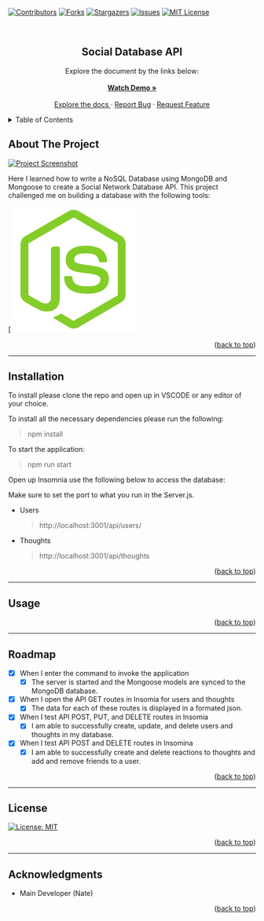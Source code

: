 <a name="readme-top"></a>

[![Contributors][contributors-shield]][contributors-url]
[![Forks][forks-shield]][forks-url]
[![Stargazers][stars-shield]][stars-url]
[![Issues][issues-shield]][issues-url]
[![MIT License][license-shield]][license-url]

<!-- PROJECT LOGO -->
<br />
<div align="center">
  <h2 align="center">Social Database API</h2>

  <p align="center">
    Explore the document by the links below:
    <br />
    <br />
    <a href="https://watch.screencastify.com/v/JmbQkSzD5UduvjHJOKc7"><strong>Watch Demo »</strong></a>
    <br />
    <br />
    <a href="https://github.com/natenaranjo/social-database-api">Explore the docs </a>
    ·
    <a href="https://github.com/natenaranjo/social-database-api/issues">Report Bug</a>
    ·
    <a href="https://github.com/natenaranjo/social-database-api/issues">Request Feature</a>
  </p>
</div>



<!-- TABLE OF CONTENTS -->
<details>
  <summary>Table of Contents</summary>
  <ol>
    <li><a href="#about-the-project">About The Project</a></li>
    <li><a href="#installation">Installation</a></li>
    <li><a href="#usage">Usage</a></li>
    <li><a href="#roadmap">Roadmap</a></li>
    <li><a href="#contributing">Contributing</a></li>
    <li><a href="#license">License</a></li>
    <li><a href="#contact">Contact</a></li>
    <li><a href="#acknowledgments">Acknowledgments</a></li>
  </ol>
</details>



<!-- ABOUT THE PROJECT -->
## About The Project

[![Project Screenshot][project-screenshot]](https://github.com/natenaranjo/social-database-api)

Here I learned how to write a NoSQL Database using MongoDB and Mongoose to create a Social Network Database API.  This project challenged me on building a database with the following tools:

[![NodeJs](https://github.com/devicons/devicon/blob/master/icons/nodejs/nodejs-original.svg)

<p align="right">(<a href="#readme-top">back to top</a>)</p>

---

## Installation

To install please clone the repo and open up in VSCODE or any editor of your choice.


To install all the necessary dependencies please run the following:
> npm install

To start the application:
> npm run start

Open up Insomnia use the following below to access the database:

Make sure to set the port to what you run in the Server.js.

- Users
  > http://localhost:3001/api/users/

- Thoughts
  > http://localhost:3001/api/thoughts


<p align="right">(<a href="#readme-top">back to top</a>)</p>

---

<!-- USAGE EXAMPLES -->
## Usage



<p align="right">(<a href="#readme-top">back to top</a>)</p>

---
<!-- ROADMAP -->
## Roadmap

- [x] When I enter the command to invoke the application
  - [x] The server is started and the Mongoose models are synced to the MongoDB database.
- [x] When I open the API GET routes in Insomia for users and thoughts
  - [x] The data for each of these routes is displayed in a formated json.
- [x] When I test API POST, PUT, and DELETE routes in Insomia
  - [x] I am able to successfully create, update, and delete users and thoughts in my database.
- [x] When I test API POST and DELETE routes in Insomina
  - [x] I am able to successfully create and delete reactions to thoughts and add and remove friends to a user.

<p align="right">(<a href="#readme-top">back to top</a>)</p>

---

<!-- LICENSE -->
## License

[![License: MIT](https://img.shields.io/badge/License-MIT-yellow.svg)](https://opensource.org/licenses/MIT)

<p align="right">(<a href="#readme-top">back to top</a>)</p>

---


<!-- ACKNOWLEDGMENTS -->
## Acknowledgments

- Main Developer (Nate)



<p align="right">(<a href="#readme-top">back to top</a>)</p>



<!-- MARKDOWN LINKS & IMAGES -->
<!-- https://www.markdownguide.org/basic-syntax/#reference-style-links -->
[contributors-shield]: https://img.shields.io/github/contributors/natenaranjo/social-database-api.svg?style=for-the-badge
[contributors-url]: https://github.com/natenaranjo/social-database-api/graphs/contributors
[forks-shield]: https://img.shields.io/github/forks/undefined/social-database-api.svg?style=for-the-badge
[forks-url]: https://github.com/natenaranjo/social-database-api/network/members
[stars-shield]: https://img.shields.io/github/stars/natenaranjo/social-database-api.svg?style=for-the-badge
[stars-url]: https://github.com/natenaranjo/social-database-api/stargazers
[issues-shield]: https://img.shields.io/github/issues/natenaranjo/social-database-api.svg?style=for-the-badge
[issues-url]: https://github.com/natenaranjo/social-database-api/issues
[license-shield]: https://img.shields.io/github/license/natenaranjo/social-database-api.svg?style=for-the-badge
[license-url]: https://github.com/natenaranjo/social-database-api/blob/master/LICENSE.txt
[project-screenshot]: ./public/img/screenshot.png
[project-screenshot-2]: ./public/img/screenshot-2.png
[project-screenshot-3]: ./public/img/screenshot-3.png
[project-screenshot-4]: ./public/img/screenshot-4.png
[project-screenshot-5]: ./public/img/screenshot-5.png
[NodeJs-url]: https://github.com/devicons/devicon/blob/master/icons/nodejs/nodejs-original.svg
